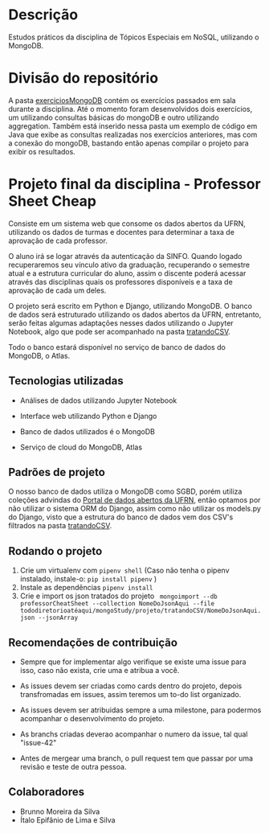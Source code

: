 # Descrição
Estudos práticos da disciplina de Tópicos Especiais em NoSQL, utilizando o MongoDB. 

# Divisão do repositório

A pasta [exerciciosMongoDB](https://github.com/itepifanio/mongoStudy/tree/master/exerciciosMongoDB) contém os exercícios passados em sala durante a disciplina. Até o momento foram desenvolvidos dois exercícios, um utilizando consultas básicas do mongoDB e outro utilizando aggregation. Também está inserido nessa pasta um exemplo de código em Java que exibe as consultas realizadas nos exercícios anteriores, mas com a conexão do mongoDB, bastando então apenas compilar o projeto para exibir os resultados.

# Projeto final da disciplina - Professor Sheet Cheap

Consiste em um sistema web que consome os dados abertos da UFRN, utilizando os dados de turmas e docentes para determinar a taxa de aprovação de cada professor. 

O aluno irá se logar através da autenticação da SINFO. Quando logado recuperaremos seu vínculo ativo da graduação, recuperando o semestre atual e a estrutura curricular do aluno, assim o discente poderá acessar através das disciplinas quais os professores disponíveis e a taxa de aprovação de cada um deles.

O projeto será escrito em Python e Django, utilizando MongoDB. O banco de dados será estruturado utilizando os dados abertos da UFRN, entretanto, serão feitas algumas adaptações nesses dados utilizando o Jupyter Notebook, algo que pode ser acompanhado na pasta [tratandoCSV](https://github.com/itepifanio/mongoStudy/blob/master/projeto/tratandoCSV).

Todo o banco estará disponível no serviço de banco de dados do MongoDB, o Atlas. 

## Tecnologias utilizadas

- Análises de dados utilizando Jupyter Notebook

- Interface web utilizando Python e Django

- Banco de dados utilizados é o MongoDB

- Serviço de cloud do MongoDB, Atlas

## Padrões de projeto

O nosso banco de dados utiliza o MongoDB como SGBD, porém utiliza coleções advindas do [Portal de dados abertos da UFRN](http://dados.ufrn.br/), então optamos por não utilizar o sistema ORM do Django, assim como não utilizar os models.py do Django, visto que a estrutura do banco de dados vem dos CSV's  filtrados na pasta [tratandoCSV](https://github.com/itepifanio/mongoStudy/blob/master/projeto/tratandoCSV).

## Rodando o projeto

1. Crie um virtualenv com `` pipenv shell `` (Caso não tenha o pipenv instalado, instale-o: `` pip install pipenv `` )
2. Instale as dependências `` pipenv install ``
3. Crie e import os json tratados do projeto `` mongoimport --db professorCheatSheet --collection NomeDoJsonAqui --file tododiretorioatéaqui/mongoStudy/projeto/tratandoCSV/NomeDoJsonAqui.json --jsonArray``

## Recomendações de contribuição

- Sempre que for implementar algo verifique se existe uma issue para isso, caso não exista, crie uma e atribua a você. 

- As issues devem ser criadas como cards dentro do projeto, depois transfromadas em issues, assim teremos um to-do list organizado.

- As issues devem ser atribuidas sempre a uma milestone, para podermos acompanhar o desenvolvimento do projeto. 

- As branchs criadas deverao acompanhar o numero da issue, tal qual "issue-42"

- Antes de mergear uma branch, o pull request tem que passar por uma revisão e teste de outra pessoa.

## Colaboradores 

- Brunno Moreira da Silva
- Ítalo Epifânio de Lima e Silva

